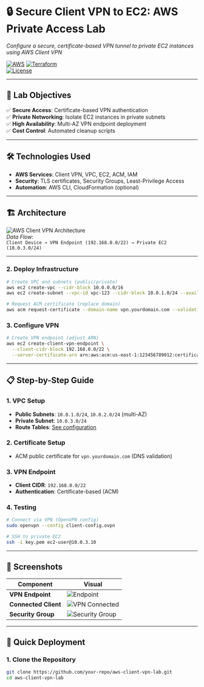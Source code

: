 # 🔒 Secure Client VPN to EC2: AWS Private Access Lab  
*Configure a secure, certificate-based VPN tunnel to private EC2 instances using AWS Client VPN*  

[![AWS](https://img.shields.io/badge/AWS-FF9900?logo=amazonaws&logoColor=white)](https://aws.amazon.com) 
[![Terraform](https://img.shields.io/badge/Infrastructure-As__Code-7B42BC?logo=terraform)](https://terraform.io)  
[![License](https://img.shields.io/badge/License-MIT-blue)](LICENSE)

---

## 📌 Lab Objectives  
✅ **Secure Access**: Certificate-based VPN authentication  
✅ **Private Networking**: Isolate EC2 instances in private subnets  
✅ **High Availability**: Multi-AZ VPN endpoint deployment  
✅ **Cost Control**: Automated cleanup scripts  

---

## 🛠️ Technologies Used  
- **AWS Services**: Client VPN, VPC, EC2, ACM, IAM  
- **Security**: TLS certificates, Security Groups, Least-Privilege Access  
- **Automation**: AWS CLI, CloudFormation (optional)  

---

## 🏗️ Architecture  
![AWS Client VPN Architecture](diagrams/vpn-architecture.png)  
*Data Flow*:  
`Client Device → VPN Endpoint (192.168.0.0/22) → Private EC2 (10.0.3.0/24)`  

---

### **2. Deploy Infrastructure**  
```bash
# Create VPC and subnets (public/private)
aws ec2 create-vpc --cidr-block 10.0.0.0/16
aws ec2 create-subnet --vpc-id vpc-123 --cidr-block 10.0.1.0/24 --availability-zone us-east-1a

# Request ACM certificate (replace domain)
aws acm request-certificate --domain-name vpn.yourdomain.com --validation-method DNS
```

### **3. Configure VPN**  
```bash
# Create VPN endpoint (adjust ARN)
aws ec2 create-client-vpn-endpoint \
  --client-cidr-block 192.168.0.0/22 \
  --server-certificate-arn arn:aws:acm:us-east-1:123456789012:certificate/abc123
```

---

## 📋 Step-by-Step Guide  
### **1. VPC Setup**  
- **Public Subnets**: `10.0.1.0/24`, `10.0.2.0/24` (multi-AZ)  
- **Private Subnet**: `10.0.3.0/24`  
- **Route Tables**: [See configuration](docs/route-tables.md)  

### **2. Certificate Setup**  
- ACM public certificate for `vpn.yourdomain.com` (DNS validation)  

### **3. VPN Endpoint**  
- **Client CIDR**: `192.168.0.0/22`  
- **Authentication**: Certificate-based (ACM)  

### **4. Testing**  
```bash
# Connect via VPN (OpenVPN config)
sudo openvpn --config client-config.ovpn

# SSH to private EC2
ssh -i key.pem ec2-user@10.0.3.10
```

---

## 📸 Screenshots  
| Component | Visual |  
|-----------|--------|  
| **VPN Endpoint** | ![Endpoint](screenshots/vpn-endpoint.png) |  
| **Connected Client** | ![VPN Connected](screenshots/vpn-connected.png) |  
| **Security Group** | ![Security Group](screenshots/sg-rules.png) |  

---

## 🚀 Quick Deployment  
### **1. Clone the Repository**  
```bash
git clone https://github.com/your-repo/aws-client-vpn-lab.git
cd aws-client-vpn-lab
```
